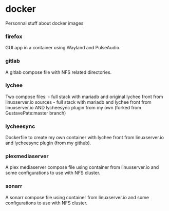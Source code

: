 # docker
Personnal stuff about docker images

### firefox
GUI app in a container using Wayland and PulseAudio.

### gitlab
A gitlab compose file with NFS related directories.

### lychee
Two compose files:
    - full stack with mariadb and original lychee front from linuxserver.io sources
    - full stack with mariadb and lychee front from linuxserver.io AND lycheesync plugin from my own (forked from GustavePate:master branch)

### lycheesync
Dockerfile to create my own container with lychee front from linuxserver.io and lycheesync plugin (from my github).

### plexmediaserver
A plex mediaserver compose file using container from linuxserver.io and some configurations to use with NFS cluster.

### sonarr
A sonarr compose file using container from linuxserver.io and some configurations to use with NFS cluster.